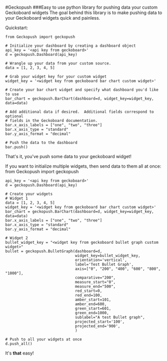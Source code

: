 #Geckopush
###Easy to use python library for pushing data your custom Geckoboard widgets
The goal behind this library is to make pushing data to your Geckoboard widgets quick and painless.

Quickstart:

    from Geckopush import geckopush

    # Initialize your dashboard by creating a dashboard object
    api_key = '<api key from geckoboard>'
    d = geckopush.Dashboard(api_key)

    # Wrangle up your data from your custom source.
    data = [1, 2, 3, 4, 5]

    # Grab your widget key for your custom widget
    widget_key = '<widget key from geckoboard bar chart custom widget>'

    # Create your bar chart widget and specify what dashboard you'd like to use
    bar_chart = geckopush.BarChart(dashboard=d, widget_key=widget_key, data=data)

    # Add additional data if desired.  Additional fields correspond to optional
    # fields in the Geckoboard documentation.
    bar.x_axis_labels = ["one", "two", "three"]
    bar.x_axis_type = "standard"
    bar.y_axis_format = "decimal"

    # Push the data to the dashboard
    bar.push()

That's it, you've push some data to your geckoboard widget!



If you want to initialize multiple widgets, then send data to them all at once:
    from Geckopush import geckopush

    api_key = '<api key from geckoboard>'
    d = geckopush.Dashboard(api_key)

    # Create your widgets
    # Widget 1
    data = [1, 2, 3, 4, 5]
    widget_key = '<widget key from geckoboard bar chart custom widget>'
    bar_chart = geckopush.BarChart(dashboard=d, widget_key=widget_key, data=data)
    bar.x_axis_labels = ["one", "two", "three"]
    bar.x_axis_type = "standard"
    bar.y_axis_format = "decimal"

    # Widget 2
    bullet_widget_key = "<widget key from geckoboard bullet graph custom widget>"
    bullet = geckopush.BulletGraph(dashboard=d,
                                   widget_key=bullet_widget_key,
                                   orientation='vertical',
                                   label='Test Bullet Graph',
                                   axis=["0", "200", "400", "600", "800", "1000"],
                                   comparative="200",
                                   measure_start="0",
                                   measure_end="500",
                                   red_start=0,
                                   red_end=100,
                                   amber_start=101,
                                   amber_end=600,
                                   green_start=601,
                                   green_end=1000,
                                   sublabel="A test Bullet graph",
                                   projected_start='100',
                                   projected_end='900',
                                   )

    # Push to all your widgets at once
    d.push_all()

It's **that** easy!
